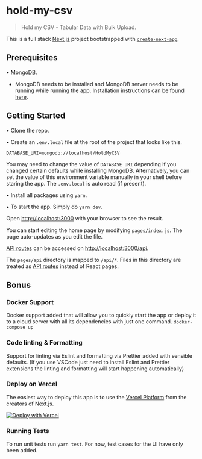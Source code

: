 # hold-my-csv

> Hold my CSV - Tabular Data with Bulk Upload.

This is a full stack [Next.js](https://nextjs.org/) project bootstrapped with [`create-next-app`](https://github.com/vercel/next.js/tree/canary/packages/create-next-app).

## Prerequisites

• [MongoDB](https://www.mongodb.com).

-   MongoDB needs to be installed and MongoDB server needs to be running while running the app.
    Installation instructions can be found [here](https://docs.mongodb.com/manual/installation).

## Getting Started

• Clone the repo.

• Create an `.env.local` file at the root of the project that looks like this.

```.env
DATABASE_URI=mongodb://localhost/HoldMyCSV
```

You may need to change the value of `DATABASE_URI` depending if you changed certain defaults while installing MongoDB.
Alternatively, you can set the value of this environment variable manually in your shell before staring the app. The `.env.local` is auto read (if present).

• Install all packages using `yarn`.

• To start the app. Simply do `yarn dev`.

Open [http://localhost:3000](http://localhost:3000) with your browser to see the result.

You can start editing the home page by modifying `pages/index.js`. The page auto-updates as you edit the file.

[API routes](https://nextjs.org/docs/api-routes/introduction) can be accessed on [http://localhost:3000/api](http://localhost:3000/api).

The `pages/api` directory is mapped to `/api/*`. Files in this directory are treated as [API routes](https://nextjs.org/docs/api-routes/introduction) instead of React pages.

## Bonus

### Docker Support

Docker support added that will allow you to quickly start the app or deploy it to a cloud server with all its dependencies with just one command.
`docker-compose up`

### Code linting & Formatting

Support for linting via Eslint and formatting via Prettier added with sensible defaults. (If you use VSCode just need to install Eslint and Prettier extensions the linting and formatting will start happening automatically)

### Deploy on Vercel

The easiest way to deploy this app is to use the [Vercel Platform](https://vercel.com/new?utm_medium=default-template&filter=next.js&utm_source=create-next-app&utm_campaign=create-next-app-readme) from the creators of Next.js.

[![Deploy with Vercel](https://vercel.com/button)](https://vercel.com/new/git/external?repository-url=https%3A%2F%2Fgithub.com%2FMustansirZia%2Fhold-my-csv&env=DATABASE_URI&envDescription=Database%20connection%20string%20for%20mongodb.)

### Running Tests

To run unit tests run `yarn test`. For now, test cases for the UI have only been added.
